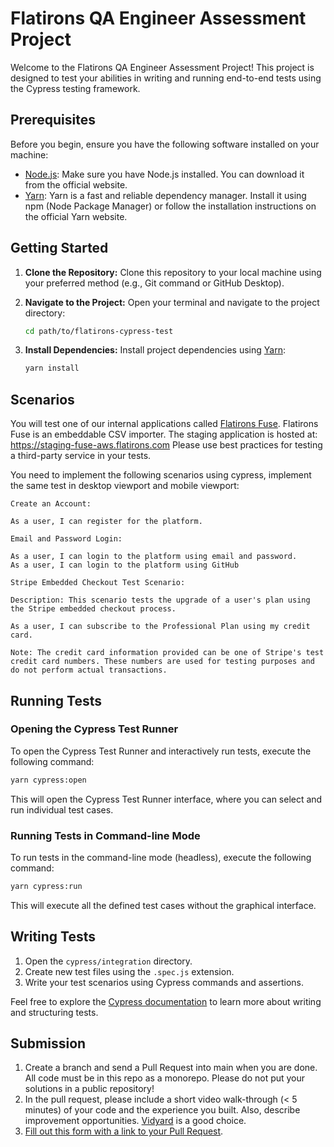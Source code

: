 # Flatirons QA Engineer Assessment Project

Welcome to the Flatirons QA Engineer Assessment Project! This project is designed to test your abilities in writing and running end-to-end tests using the Cypress testing framework.

## Prerequisites

Before you begin, ensure you have the following software installed on your machine:

- [Node.js](https://nodejs.org/): Make sure you have Node.js installed. You can download it from the official website.
- [Yarn](https://yarnpkg.com/): Yarn is a fast and reliable dependency manager. Install it using npm (Node Package Manager) or follow the installation instructions on the official Yarn website.

## Getting Started

1. **Clone the Repository:**
   Clone this repository to your local machine using your preferred method (e.g., Git command or GitHub Desktop).

2. **Navigate to the Project:**
   Open your terminal and navigate to the project directory:

   ```bash
   cd path/to/flatirons-cypress-test
   ```

3. **Install Dependencies:**
   Install project dependencies using [Yarn](https://yarnpkg.com/):

   ```bash
   yarn install
   ```

## Scenarios

You will test one of our internal applications called [Flatirons Fuse](https://flatirons.com/products/fuse/).
Flatirons Fuse is an embeddable CSV importer.
The staging application is hosted at: https://staging-fuse-aws.flatirons.com
Please use best practices for testing a third-party service in your tests.

You need to implement the following scenarios using cypress, implement the same test in desktop viewport and mobile viewport:
```
Create an Account:

As a user, I can register for the platform.
```

```
Email and Password Login:

As a user, I can login to the platform using email and password.
As a user, I can login to the platform using GitHub
```

```
Stripe Embedded Checkout Test Scenario:

Description: This scenario tests the upgrade of a user's plan using the Stripe embedded checkout process.

As a user, I can subscribe to the Professional Plan using my credit card.

Note: The credit card information provided can be one of Stripe's test credit card numbers. These numbers are used for testing purposes and do not perform actual transactions.
```

## Running Tests

### Opening the Cypress Test Runner

To open the Cypress Test Runner and interactively run tests, execute the following command:

```bash
yarn cypress:open
```

This will open the Cypress Test Runner interface, where you can select and run individual test cases.

### Running Tests in Command-line Mode

To run tests in the command-line mode (headless), execute the following command:

```bash
yarn cypress:run
```

This will execute all the defined test cases without the graphical interface.

## Writing Tests

1. Open the `cypress/integration` directory.
2. Create new test files using the `.spec.js` extension.
3. Write your test scenarios using Cypress commands and assertions.

Feel free to explore the [Cypress documentation](https://docs.cypress.io/) to learn more about writing and structuring tests.

## Submission

1. Create a branch and send a Pull Request into main when you are done. All code must be in this repo as a monorepo. Please do not put your solutions in a public repository!
2. In the pull request, please include a short video walk-through (< 5 minutes) of your code and the experience you built. Also, describe improvement opportunities. [Vidyard](https://www.vidyard.com/chrome-extension-screen-recording/?utm_source=google-ads&utm_medium=cpc&utm_campaign=ChromeExtensionScreenRecord&utm_content=Extention_ChromeExt&utm_term=computer%20screen%20recorder%20free_b&gclid=Cj0KCQiA0eOPBhCGARIsAFIwTs4sn5e2WT7CGOsil0csKejSIthegolcNF2hVsixwJIOXI1zKWW8eO4aAgoVEALw_wcB) is a good choice.
3. [Fill out this form with a link to your Pull Request](https://share.hsforms.com/1U_u8KkLWS6edbYxOoP64Dwse3g0). 
